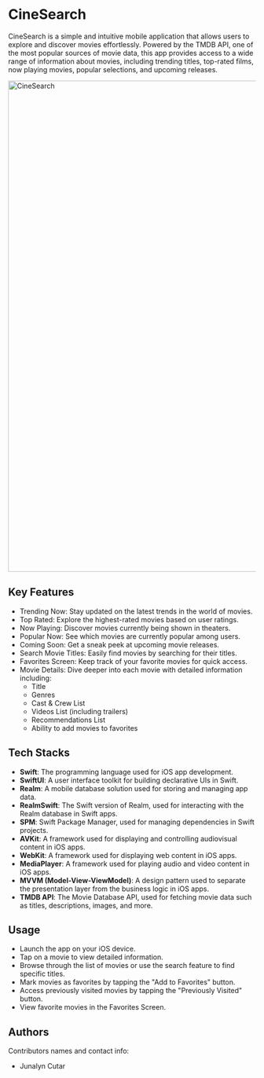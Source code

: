 # CineSearch

CineSearch is a simple and intuitive mobile application that allows users to explore and discover movies effortlessly. Powered by the TMDB API, one of the most popular sources of movie data, this app provides access to a wide range of information about movies, including trending titles, top-rated films, now playing movies, popular selections, and upcoming releases.

<img src="https://github.com/cutarj/CineSearch/assets/90694104/4f3c22a7-7546-4f99-8c51-c8c569091ad4" alt="CineSearch" width="1000"/>

## Key Features

* Trending Now: Stay updated on the latest trends in the world of movies.
* Top Rated: Explore the highest-rated movies based on user ratings.
* Now Playing: Discover movies currently being shown in theaters.
* Popular Now: See which movies are currently popular among users.
* Coming Soon: Get a sneak peek at upcoming movie releases.
* Search Movie Titles: Easily find movies by searching for their titles.
* Favorites Screen: Keep track of your favorite movies for quick access.
* Movie Details: Dive deeper into each movie with detailed information including:
  - Title
  - Genres
  - Cast & Crew List
  - Videos List (including trailers)
  - Recommendations List
  - Ability to add movies to favorites

## Tech Stacks

- **Swift**: The programming language used for iOS app development.
- **SwiftUI**: A user interface toolkit for building declarative UIs in Swift.
- **Realm**: A mobile database solution used for storing and managing app data.
- **RealmSwift**: The Swift version of Realm, used for interacting with the Realm database in Swift apps.
- **SPM**: Swift Package Manager, used for managing dependencies in Swift projects.
- **AVKit**: A framework used for displaying and controlling audiovisual content in iOS apps.
- **WebKit**: A framework used for displaying web content in iOS apps.
- **MediaPlayer**: A framework used for playing audio and video content in iOS apps.
- **MVVM (Model-View-ViewModel)**: A design pattern used to separate the presentation layer from the business logic in iOS apps.
- **TMDB API**: The Movie Database API, used for fetching movie data such as titles, descriptions, images, and more.

## Usage

* Launch the app on your iOS device.
* Tap on a movie to view detailed information.
* Browse through the list of movies or use the search feature to find specific titles.
* Mark movies as favorites by tapping the "Add to Favorites" button.
* Access previously visited movies by tapping the "Previously Visited" button.
* View favorite movies in the Favorites Screen.

## Authors

Contributors names and contact info:
* Junalyn Cutar
